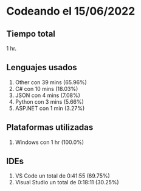 # Codeando el 15/06/2022

## Tiempo total
1 hr.

## Lenguajes usados
1. Other con 39 mins (65.96%)
1. C# con 10 mins (18.03%)
1. JSON con 4 mins (7.08%)
1. Python con 3 mins (5.66%)
1. ASP.NET con 1 min (3.27%)

## Plataformas utilizadas
1. Windows con 1 hr (100.0%)

## IDEs
1. VS Code un total de 0:41:55 (69.75%)
1. Visual Studio un total de 0:18:11 (30.25%)
